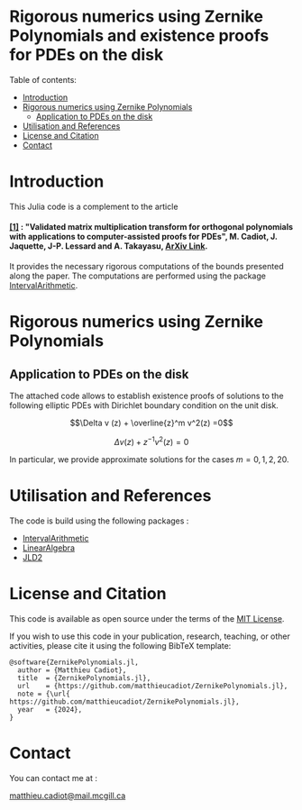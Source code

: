 # Rigorous numerics using Zernike Polynomials and existence proofs for PDEs on the disk



Table of contents:


* [Introduction](#introduction)
* [Rigorous numerics using Zernike Polynomials](#Rigorous-numerics-using-Zernike-Polynomials)
   * [Application to PDEs on the disk](#application-to-PDE-on-the-disk)
* [Utilisation and References](#utilisation-and-references)
* [License and Citation](#license-and-citation)
* [Contact](#contact)



# Introduction

This Julia code is a complement to the article 

#### [[1]](https://arxiv.org/abs/2411.18361) : "Validated matrix multiplication transform for orthogonal polynomials with applications to computer-assisted proofs for PDEs", M. Cadiot, J. Jaquette, J-P. Lessard and A. Takayasu, [ArXiv Link](https://arxiv.org/abs/2411.18361).

It provides the necessary rigorous computations of the bounds presented along the paper. The computations are performed using the package [IntervalArithmetic](https://github.com/JuliaIntervals/IntervalArithmetic.jl). 

# Rigorous numerics using Zernike Polynomials



## Application to PDEs on the disk

The attached code allows to establish existence proofs of solutions to the following elliptic PDEs with Dirichlet boundary condition on the unit disk.

$$\Delta v (z) +  \overline{z}^m v^2(z) =0$$

$$\Delta v(z) +  {z}^{-1} v^2(z) =0$$

In particular, we provide approximate solutions for the cases $m = 0,1,2,20$.

 
 # Utilisation and References
 
 The code is build using the following packages :

 - [IntervalArithmetic](https://github.com/JuliaIntervals/IntervalArithmetic.jl)
 - [LinearAlgebra](https://docs.julialang.org/en/v1/stdlib/LinearAlgebra/)
 - [JLD2](https://github.com/JuliaIO/JLD2.jl)
 
 
 # License and Citation
 
This code is available as open source under the terms of the [MIT License](http://opensource.org/licenses/MIT).
  
If you wish to use this code in your publication, research, teaching, or other activities, please cite it using the following BibTeX template:

```
@software{ZernikePolynomials.jl,
  author = {Matthieu Cadiot},
  title  = {ZernikePolynomials.jl},
  url    = {https://github.com/matthieucadiot/ZernikePolynomials.jl},
  note = {\url{ https://github.com/matthieucadiot/ZernikePolynomials.jl},
  year   = {2024},
}
```


# Contact

You can contact me at :

matthieu.cadiot@mail.mcgill.ca

